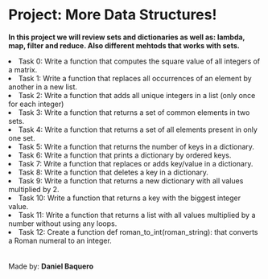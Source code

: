 <html>
<h1>Project: More Data Structures!</h1>
<p><strong>In this project we will review sets and dictionaries as well as: lambda, map, filter and reduce. Also different mehtods that works with sets.</strong></p>
<body>
<li>Task 0: Write a function that computes the square value of all integers of a matrix.</li>
<li>Task 1: Write a function that replaces all occurrences of an element by another in a new list.</li>
<li>Task 2: Write a function that adds all unique integers in a list (only once for each integer)</li>
<li>Task 3: Write a function that returns a set of common elements in two sets.</li>
<li>Task 4: Write a function that returns a set of all elements present in only one set.</li>
<li>Task 5: Write a function that returns the number of keys in a dictionary.</li>
<li>Task 6: Write a function that prints a dictionary by ordered keys.</li>
<li>Task 7: Write a function that replaces or adds key/value in a dictionary.</li>
<li>Task 8: Write a function that deletes a key in a dictionary.</li>
<li>Task 9: Write a function that returns a new dictionary with all values multiplied by 2.</li>
<li>Task 10: Write a function that returns a key with the biggest integer value.</li>
<li>Task 11: Write a function that returns a list with all values multiplied by a number without using any loops.</li>
<li>Task 12: Create a function def roman_to_int(roman_string): that converts a Roman numeral to an integer.</li>
</body>
<br>
<br>
<footer>Made by: <strong>Daniel Baquero</stong></footer>
</html>